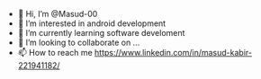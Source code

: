 - 👋 Hi, I’m @Masud-00
- 👀 I’m interested in android development
- 🌱 I’m currently learning software develoment
- 💞️ I’m looking to collaborate on ...
- 📫 How to reach me https://www.linkedin.com/in/masud-kabir-221941182/

<!---
Masud-00/Masud-00 is a ✨ special ✨ repository because its `README.md` (this file) appears on your GitHub profile.
You can click the Preview link to take a look at your changes.
--->
